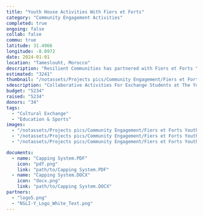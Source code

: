 ```yaml
---
title: "Youth House Activities With Fiers et Forts"
category: "Community Engagement Activities"
completed: true
ongoing: false
collab: false
commu: true
latitude: 31.4966
longitude: -8.0972
date: 2024-01-01
location: "Tameslouht, Morocco"
description: "Resilient Communities has partnered with Fiers et Forts Youth House in Tameslouht to offer collaborative activities for exchange students to engage with the kids living there. The center is well-known in Tameslouht, housing over 40 kids at any given time. They are heavily focused on environmental education, creative and performing arts, and sports. The children are always excited to participate and meet Moroccans from other cities or foreigners from other countries. We had great activities with exchange students from Cape Henry High School with the Morocco Exchange program and NSLI-Y students from the CLC. "
estimated: "3241"
thumbnail: "/notassets/Projects pics/Community Engagement/Fiers et Forts Youth House Activities/pic1.jpg"
sdescription: "Collaborative Activities For Exchange Students at The Youth House"
budget: "5234"
raised: "5234"
donors: "34"
tags:
  - "Cultural Exchange"
  - "Education & Sports"
images:
  - "/notassets/Projects pics/Community Engagement/Fiers et Forts Youth House Activities/pic1.jpg"
  - "/notassets/Projects pics/Community Engagement/Fiers et Forts Youth House Activities/pic2.jpg"
  - "/notassets/Projects pics/Community Engagement/Fiers et Forts Youth House Activities/pic3.jpg"

documents:
  - name: "Capping System.PDF"
    icon: "pdf.png"
    link: "path/to/Capping System.PDF"
  - name: "Capping System.DOCX"
    icon: "docx.png"
    link: "path/to/Capping System.DOCX"
partners:
  - "logo5.png"
  - "NSLI-Y_Logo_White_Text.png"
---
```

